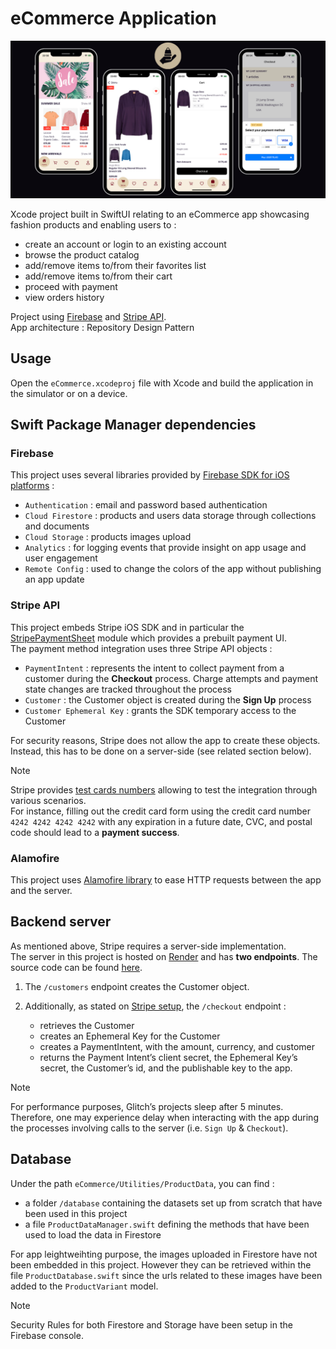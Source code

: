 # eCommerce Application

![featured](https://github.com/Imen-ks/eCommerce/blob/main/eCommerce/Assets.xcassets/eCommerce.png)

Xcode project built in SwiftUI relating to an eCommerce app showcasing fashion products and enabling users to :
- create an account or login to an existing account
- browse the product catalog
- add/remove items to/from their favorites list
- add/remove items to/from their cart
- proceed with payment
- view orders history

Project using [Firebase](https://firebase.google.com/) and [Stripe API](https://stripe.com/).  
App architecture : Repository Design Pattern

## Usage

Open the `eCommerce.xcodeproj` file with Xcode and build the application in the simulator or on a device.

## Swift Package Manager dependencies

### Firebase

This project uses several libraries provided by [Firebase SDK for iOS platforms](https://firebase.google.com/docs/reference/swift/modules) :
- `Authentication` : email and password based authentication
- `Cloud Firestore` : products and users data storage through collections and documents
- `Cloud Storage` : products images upload
- `Analytics` : for logging events that provide insight on app usage and user engagement
- `Remote Config` : used to change the colors of the app without publishing an app update

### Stripe API

This project embeds Stripe iOS SDK and in particular the [StripePaymentSheet](https://stripe.dev/stripe-ios/stripepaymentsheet/documentation/stripepaymentsheet/) module which provides a prebuilt payment UI.  
The payment method integration uses three Stripe API objects :
- `PaymentIntent` : represents the intent to collect payment from a customer during the **Checkout** process. Charge attempts and payment state changes are tracked throughout the process
- `Customer` : the Customer object is created during the **Sign Up** process
- `Customer Ephemeral Key` : grants the SDK temporary access to the Customer

For security reasons, Stripe does not allow the app to create these objects. Instead, this has to be done on a server-side (see related section below).

> [!NOTE]
> Stripe provides [test cards numbers](https://stripe.com/docs/payments/accept-a-payment?platform=ios&ui=payment-sheet&uikit-swiftui=swiftui#ios-test-the-integration) allowing to test the integration through various scenarios.  
> For instance, filling out the credit card form using the credit card number `4242 4242 4242 4242` with any expiration in a future date, CVC, and postal code should lead to a **payment success**.

### Alamofire
This project uses [Alamofire library](https://github.com/Alamofire/Alamofire) to ease HTTP requests between the app and the server.

## Backend server

As mentioned above, Stripe requires a server-side implementation.  
The server in this project is hosted on [Render](https://render.com) and has **two endpoints**. The source code can be found [here](https://github.com/Imen-ks/eCommerceServer).

1. The `/customers` endpoint creates the Customer object.

2. Additionally, as stated on [Stripe setup](https://stripe.com/docs/payments/accept-a-payment?platform=ios&ui=payment-sheet#add-server-endpoint), the `/checkout` endpoint :
   - retrieves the Customer
   - creates an Ephemeral Key for the Customer
   - creates a PaymentIntent, with the amount, currency, and customer
   - returns the Payment Intent’s client secret, the Ephemeral Key’s secret, the Customer’s id, and the publishable key to the app.

> [!NOTE]
> For performance purposes, Glitch’s projects sleep after 5 minutes. Therefore, one may experience delay when interacting with the app during the processes involving calls to the server (i.e. `Sign Up` & `Checkout`).

## Database

Under the path `eCommerce/Utilities/ProductData`, you can find :
- a folder `/database` containing the datasets set up from scratch that have been used in this project   
- a file `ProductDataManager.swift` defining the methods that have been used to load the data in Firestore

For app leightweihting purpose, the images uploaded in Firestore have not been embedded in this project. However they can be retrieved within the file `ProductDatabase.swift` since the urls related to these images have been added to the `ProductVariant` model.

> [!NOTE]
> Security Rules for both Firestore and Storage have been setup in the Firebase console.
